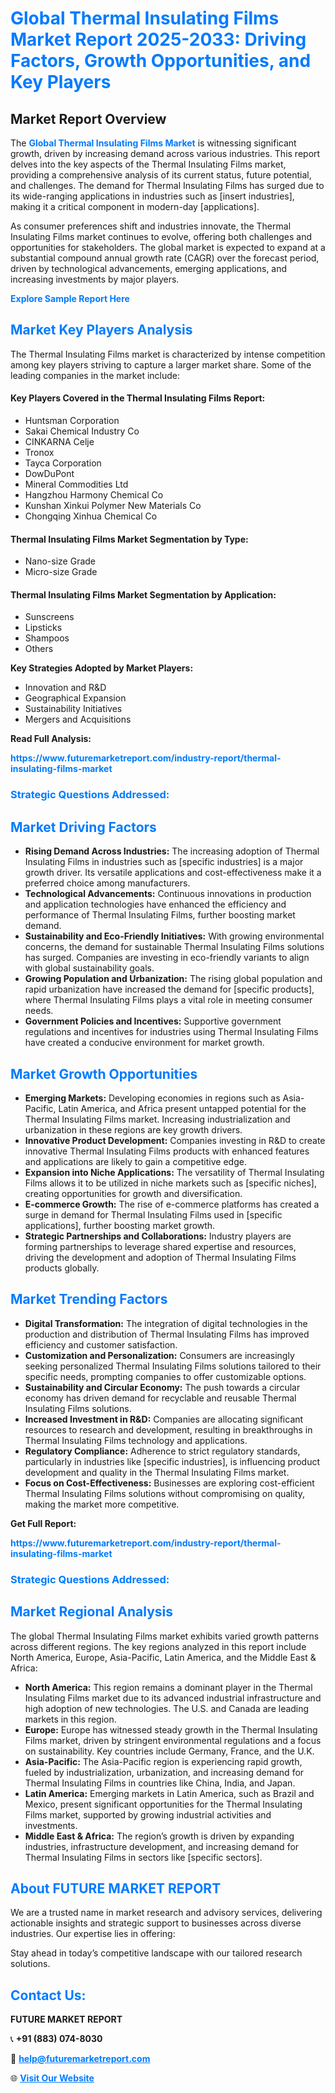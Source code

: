 <h1 style="color: #007BFF;">Global Thermal Insulating Films Market Report 2025-2033: Driving Factors, Growth Opportunities, and Key Players</h1>

<section id="overview">
<h2>Market Report Overview</h2>
<p>The <a href="https://www.futuremarketreport.com/industry-report/thermal-insulating-films-market" style="color: #007BFF; text-decoration: none;"><strong>Global Thermal Insulating Films Market</strong></a> is witnessing significant growth, driven by increasing demand across various industries. This report delves into the key aspects of the Thermal Insulating Films market, providing a comprehensive analysis of its current status, future potential, and challenges. The demand for Thermal Insulating Films has surged due to its wide-ranging applications in industries such as [insert industries], making it a critical component in modern-day [applications].</p>
<p>As consumer preferences shift and industries innovate, the Thermal Insulating Films market continues to evolve, offering both challenges and opportunities for stakeholders. The global market is expected to expand at a substantial compound annual growth rate (CAGR) over the forecast period, driven by technological advancements, emerging applications, and increasing investments by major players.</p>
</section>

<section id="overview">
<p><a href="https://www.futuremarketreport.com/request-sample/reportId=33299" style="color: #007BFF; text-decoration: none;"><strong>Explore Sample Report Here</strong></a></p>
</section>

<section id="key-players">
<h2 style="color: #007BFF;">Market Key Players Analysis</h2>
<p>The Thermal Insulating Films market is characterized by intense competition among key players striving to capture a larger market share. Some of the leading companies in the market include:</p>
<h4>Key Players Covered in the Thermal Insulating Films Report:</h4>
<ul><li>Huntsman Corporation</li><li>Sakai Chemical Industry Co</li><li>CINKARNA Celje</li><li>Tronox</li><li>Tayca Corporation</li><li>DowDuPont</li><li>Mineral Commodities Ltd</li><li>Hangzhou Harmony Chemical Co</li><li>Kunshan Xinkui Polymer New Materials Co</li><li>Chongqing Xinhua Chemical Co</li></ul>
<h4>Thermal Insulating Films Market Segmentation by Type:</h4>
<ul><li>Nano-size Grade</li><li>Micro-size Grade</li></ul>

<h4>Thermal Insulating Films Market Segmentation by Application:</h4>
<ul><li>Sunscreens</li><li>Lipsticks</li><li>Shampoos</li><li>Others</li></ul>
<p><strong>Key Strategies Adopted by Market Players:</strong></p>
<ul>
<li>Innovation and R&D</li>
<li>Geographical Expansion</li>
<li>Sustainability Initiatives</li>
<li>Mergers and Acquisitions</li>
</ul>
</section>

<section>
<p><strong>Read Full Analysis: </strong></p><a href="https://www.futuremarketreport.com/industry-report/thermal-insulating-films-market" style="color: #007BFF; text-decoration: none;"><strong>https://www.futuremarketreport.com/industry-report/thermal-insulating-films-market</strong></a>
<h3 style="color: #007BFF;">Strategic Questions Addressed:</h3>
</section>

<section id="driving-factors">
<h2 style="color: #007BFF;">Market Driving Factors</h2>
<ul>
<li><strong>Rising Demand Across Industries:</strong> The increasing adoption of Thermal Insulating Films in industries such as [specific industries] is a major growth driver. Its versatile applications and cost-effectiveness make it a preferred choice among manufacturers.</li>
<li><strong>Technological Advancements:</strong> Continuous innovations in production and application technologies have enhanced the efficiency and performance of Thermal Insulating Films, further boosting market demand.</li>
<li><strong>Sustainability and Eco-Friendly Initiatives:</strong> With growing environmental concerns, the demand for sustainable Thermal Insulating Films solutions has surged. Companies are investing in eco-friendly variants to align with global sustainability goals.</li>
<li><strong>Growing Population and Urbanization:</strong> The rising global population and rapid urbanization have increased the demand for [specific products], where Thermal Insulating Films plays a vital role in meeting consumer needs.</li>
<li><strong>Government Policies and Incentives:</strong> Supportive government regulations and incentives for industries using Thermal Insulating Films have created a conducive environment for market growth.</li>
</ul>
</section>

<section id="growth-opportunities">
<h2 style="color: #007BFF;">Market Growth Opportunities</h2>
<ul>
<li><strong>Emerging Markets:</strong> Developing economies in regions such as Asia-Pacific, Latin America, and Africa present untapped potential for the Thermal Insulating Films market. Increasing industrialization and urbanization in these regions are key growth drivers.</li>
<li><strong>Innovative Product Development:</strong> Companies investing in R&D to create innovative Thermal Insulating Films products with enhanced features and applications are likely to gain a competitive edge.</li>
<li><strong>Expansion into Niche Applications:</strong> The versatility of Thermal Insulating Films allows it to be utilized in niche markets such as [specific niches], creating opportunities for growth and diversification.</li>
<li><strong>E-commerce Growth:</strong> The rise of e-commerce platforms has created a surge in demand for Thermal Insulating Films used in [specific applications], further boosting market growth.</li>
<li><strong>Strategic Partnerships and Collaborations:</strong> Industry players are forming partnerships to leverage shared expertise and resources, driving the development and adoption of Thermal Insulating Films products globally.</li>
</ul>
</section>

<section id="trending-factors">
<h2 style="color: #007BFF;">Market Trending Factors</h2>
<ul>
<li><strong>Digital Transformation:</strong> The integration of digital technologies in the production and distribution of Thermal Insulating Films has improved efficiency and customer satisfaction.</li>
<li><strong>Customization and Personalization:</strong> Consumers are increasingly seeking personalized Thermal Insulating Films solutions tailored to their specific needs, prompting companies to offer customizable options.</li>
<li><strong>Sustainability and Circular Economy:</strong> The push towards a circular economy has driven demand for recyclable and reusable Thermal Insulating Films solutions.</li>
<li><strong>Increased Investment in R&D:</strong> Companies are allocating significant resources to research and development, resulting in breakthroughs in Thermal Insulating Films technology and applications.</li>
<li><strong>Regulatory Compliance:</strong> Adherence to strict regulatory standards, particularly in industries like [specific industries], is influencing product development and quality in the Thermal Insulating Films market.</li>
<li><strong>Focus on Cost-Effectiveness:</strong> Businesses are exploring cost-efficient Thermal Insulating Films solutions without compromising on quality, making the market more competitive.</li>
</ul>
</section>

<section>
<p><strong>Get Full Report: </strong></p><a href="https://www.futuremarketreport.com/industry-report/thermal-insulating-films-market" style="color: #007BFF; text-decoration: none;"><strong>https://www.futuremarketreport.com/industry-report/thermal-insulating-films-market</strong></a>
<h3 style="color: #007BFF;">Strategic Questions Addressed:</h3>
</section>


<section id="regional-analysis">
<h2 style="color: #007BFF;">Market Regional Analysis</h2>
<p>The global Thermal Insulating Films market exhibits varied growth patterns across different regions. The key regions analyzed in this report include North America, Europe, Asia-Pacific, Latin America, and the Middle East & Africa:</p>
<ul>
<li><strong>North America:</strong> This region remains a dominant player in the Thermal Insulating Films market due to its advanced industrial infrastructure and high adoption of new technologies. The U.S. and Canada are leading markets in this region.</li>
<li><strong>Europe:</strong> Europe has witnessed steady growth in the Thermal Insulating Films market, driven by stringent environmental regulations and a focus on sustainability. Key countries include Germany, France, and the U.K.</li>
<li><strong>Asia-Pacific:</strong> The Asia-Pacific region is experiencing rapid growth, fueled by industrialization, urbanization, and increasing demand for Thermal Insulating Films in countries like China, India, and Japan.</li>
<li><strong>Latin America:</strong> Emerging markets in Latin America, such as Brazil and Mexico, present significant opportunities for the Thermal Insulating Films market, supported by growing industrial activities and investments.</li>
<li><strong>Middle East & Africa:</strong> The region’s growth is driven by expanding industries, infrastructure development, and increasing demand for Thermal Insulating Films in sectors like [specific sectors].</li>
</ul>
</section>

<footer>
<h2 style="color: #007BFF;">About FUTURE MARKET REPORT</h2>
<p>We are a trusted name in market research and advisory services, delivering actionable insights and strategic support to businesses across diverse industries. Our expertise lies in offering:</p>

<p>Stay ahead in today’s competitive landscape with our tailored research solutions.</p>

<h2 style="color: #007BFF;">Contact Us:</h2>
<p><strong>FUTURE MARKET REPORT</strong></p>
<p>📞 <strong>+91 (883) 074-8030</strong></p>
<p>📧 <strong><a href="mailto:help@futuremarketreport.com" style="color: #007BFF;">help@futuremarketreport.com</a></strong></p>
<p>🌐 <strong><a href="https://www.futuremarketreport.com/" style="color: #007BFF;">Visit Our Website</a></strong></p>
</footer>